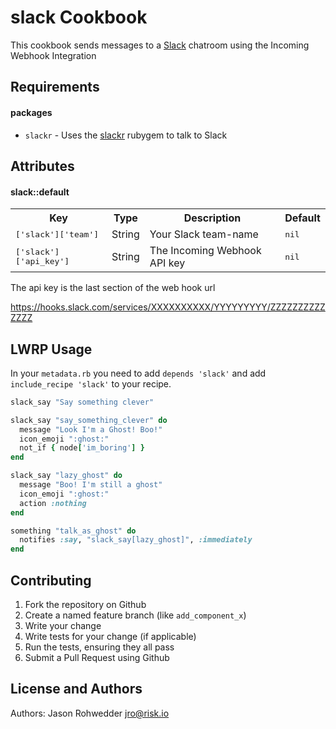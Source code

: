 slack Cookbook
==============

This cookbook sends messages to a [Slack](http://www.slack.com) chatroom using the Incoming
Webhook Integration

Requirements
------------

#### packages
- `slackr` - Uses the [slackr](https://github.com/risk-io/slackr)
  rubygem to talk to Slack

Attributes
----------

#### slack::default
<table>
  <tr>
    <th>Key</th>
    <th>Type</th>
    <th>Description</th>
    <th>Default</th>
  </tr>
  <tr>
    <td><tt>['slack']['team']</tt></td>
    <td>String</td>
    <td>Your Slack team-name</td>
    <td><tt>nil</tt></td>
  </tr>
  <tr>
    <td><tt>['slack']['api_key']</tt></td>
    <td>String</td>
    <td>The Incoming Webhook API key</td>
    <td><tt>nil</tt></td>
  </tr>
</table>

The api key is the last section of the web hook url

https://hooks.slack.com/services/XXXXXXXXXX/YYYYYYYYY/ZZZZZZZZZZZZZZ

LWRP Usage
-----
In your `metadata.rb` you need to add `depends 'slack'` and add `include_recipe 'slack'` to your recipe.

```ruby
slack_say "Say something clever"
```

```ruby
slack_say "say_something_clever" do
  message "Look I'm a Ghost! Boo!"
  icon_emoji ":ghost:"
  not_if { node['im_boring'] }
end
```

```ruby
slack_say "lazy_ghost" do
  message "Boo! I'm still a ghost"
  icon_emoji ":ghost:"
  action :nothing
end

something "talk_as_ghost" do
  notifies :say, "slack_say[lazy_ghost]", :immediately
end
```

Contributing
------------
1. Fork the repository on Github
2. Create a named feature branch (like `add_component_x`)
3. Write your change
4. Write tests for your change (if applicable)
5. Run the tests, ensuring they all pass
6. Submit a Pull Request using Github

License and Authors
-------------------
Authors: Jason Rohwedder <jro@risk.io>
